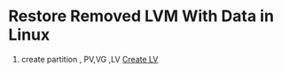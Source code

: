 # Restore Removed LVM With Data in Linux

1. create partition , PV,VG ,LV <a href = "./linux-beyond/LVM.md">Create LV</a>
